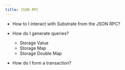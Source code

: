 ```yaml
---
title: JSON RPC
---
```


* How to I interact with Substrate from the JSON RPC?

* How do I generate queries?

	* Storage Value
	* Storage Map
	* Storage Double Map

* How do I form a transaction?